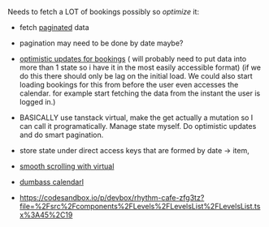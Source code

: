 Needs to fetch a LOT of bookings possibly so _optimize_ it:
- fetch [paginated](https://trpc.io/docs/client/react/useInfiniteQuery) data
- pagination may need to be done by date maybe?
- [optimistic updates for bookings](https://tanstack.com/query/v4/docs/react/guides/optimistic-updates) ( will probably need to put data into more than 1 state so i have it in the most easily accessible format) (if we do this there should only be lag on the initial load. We could also start loading bookings for this from before the user even accesses the calendar. for example start fetching the data from the instant the user is logged in.)


- BASICALLY use tanstack virtual, make the get actually a mutation so I can call it programatically. Manage state myself. Do optimistic updates and do smart pagination.
- store state under direct access keys that are formed by date -> item, 
  

- [smooth scrolling with virtual](https://tanstack.com/virtual/v3/docs/examples/react/smooth-scroll)
- [dumbass calendarl](http://react-timeline-9000.s3-website-ap-southeast-2.amazonaws.com/)
- https://codesandbox.io/p/devbox/rhythm-cafe-zfg3tz?file=%2Fsrc%2Fcomponents%2FLevels%2FLevelsList%2FLevelsList.tsx%3A45%2C19